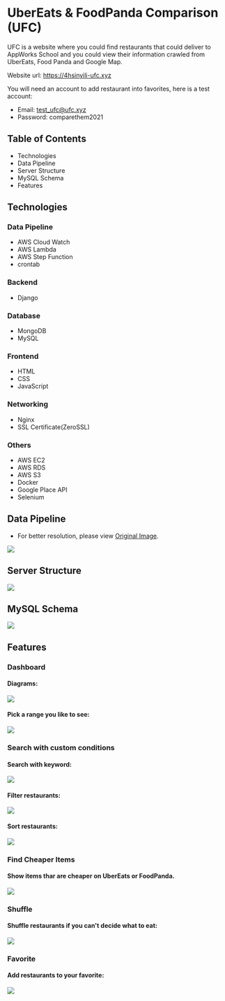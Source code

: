 # UberEats & FoodPanda Comparison (UFC)

UFC is a website where you could find restaurants that could deliver to AppWorks School and you could view their information crawled from UberEats, Food Panda and Google Map.

Website url: https://4hsinyili-ufc.xyz

You will need an account to add restaurant into favorites, here is a test account:
* Email: test_ufc@ufc.xyz
* Password: comparethem2021

## Table of Contents
* Technologies
* Data Pipeline
* Server Structure
* MySQL Schema
* Features

## Technologies
### Data Pipeline
* AWS Cloud Watch
* AWS Lambda
* AWS Step Function
* crontab

### Backend
* Django

### Database
* MongoDB
* MySQL

### Frontend
* HTML
* CSS
* JavaScript

### Networking
* Nginx
* SSL Certificate(ZeroSSL)

### Others
* AWS EC2
* AWS RDS
* AWS S3
* Docker
* Google Place API
* Selenium


## Data Pipeline
* For better resolution, please view [Original Image](https://appworks-school-hsinyili.s3.ap-northeast-1.amazonaws.com/UFC_Data_Pipeline.png).

![](https://appworks-school-hsinyili.s3.ap-northeast-1.amazonaws.com/UFC_Data_Pipeline.png)

## Server Structure
![](ReadmeMaterial/Server_Structure.png)
## MySQL Schema
![](ReadmeMaterial/MySQL_Schema.png)
## Features
### Dashboard
#### Diagrams:

![](ReadmeMaterial/dashboard_view.gif)

#### Pick a range you like to see:

![](ReadmeMaterial/dashboard_pick_date_range.gif)

### Search with custom conditions

#### Search with keyword:

![](ReadmeMaterial/dinerlist_search_keyword.gif)

#### Filter restaurants:

![](ReadmeMaterial/dinerlist_filter.gif)

#### Sort restaurants:

![](ReadmeMaterial/dinerlist_sort.gif)

### Find Cheaper Items
#### Show items thar are cheaper on UberEats or FoodPanda.

![](ReadmeMaterial/dinerinfo_cheaper.gif)

### Shuffle
#### Shuffle restaurants if you can't decide what to eat:

![](ReadmeMaterial/dinerlist_shuffle.gif)
### Favorite
#### Add restaurants to your favorite:

![](ReadmeMaterial/favorite.gif)